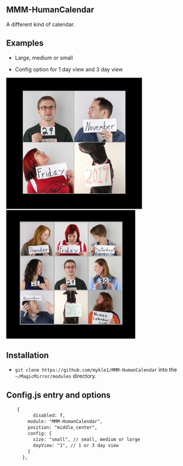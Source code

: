 ## MMM-HumanCalendar

A different kind of calendar.

## Examples

* Large, medium or small

* Config option for 1 day view and 3 day view

![](images/1.png) ![](images/2.png)

## Installation

* `git clone https://github.com/mykle1/MMM-HumanCalendar` into the `~/MagicMirror/modules` directory.

## Config.js entry and options

```
    {
          disabled: f,
        module: "MMM-HumanCalendar",
        position: "middle_center",
        config: {
          size: "small", // small, medium or large
          dayView: "1", // 1 or 3 day view
        }
      },
```

